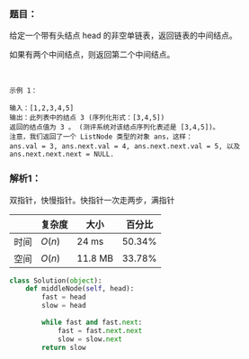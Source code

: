 ### 题目：
给定一个带有头结点 head 的非空单链表，返回链表的中间结点。

如果有两个中间结点，则返回第二个中间结点。

 
```
示例 1：

输入：[1,2,3,4,5]
输出：此列表中的结点 3 (序列化形式：[3,4,5])
返回的结点值为 3 。 (测评系统对该结点序列化表述是 [3,4,5])。
注意，我们返回了一个 ListNode 类型的对象 ans，这样：
ans.val = 3, ans.next.val = 4, ans.next.next.val = 5, 以及 ans.next.next.next = NULL.
```

### 解析1：
双指针，快慢指针。快指针一次走两步，满指针

|  |复杂度|大小|百分比|
|--|--|--|--|
|时间|$O(n)$|24 ms|50.34%|
|空间|$O(n)$|11.8 MB|33.78%|

```python
class Solution(object):
    def middleNode(self, head):
        fast = head
        slow = head
        
        while fast and fast.next:
            fast = fast.next.next
            slow = slow.next
        return slow
```